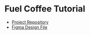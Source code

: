 # Fuel Coffee Tutorial

- [Project Repository](https://github.com/petryca/esme-fuel-coffee)
- [Figma Design File](https://www.figma.com/design/PHrp0MJ72ifaMfj1zfVlBc/)
